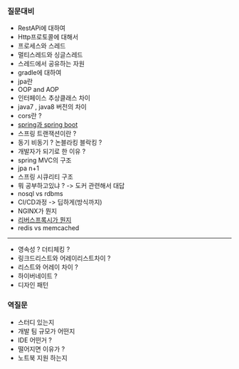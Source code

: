 ### 질문대비
* RestAPi에 대하여 
* Http프로토콜에 대해서 
* 프로세스와 스레드
* 멀티스레드와 싱글스레드
* 스레드에서 공유하는 자원
* gradle에 대하여
* jpa란
* OOP and AOP 
* 인터페이스 추상클래스 차이
* java7 , java8 버전의 차이 
* cors란 ?
* [spring과 spring boot](https://github.com/Minkyu222341/studyAndAlgorithm/blob/master/src/main/java/com/sparta/study/Spring%20Springboot.md)
* 스프링 트랜잭션이란 ? 
* 동기 비동기 ? 논블라킹 블락킹 ? 
* 개발자가 되기로 한 이유 ?
* spring MVC의 구조
* jpa n+1 
* 스프링 시큐리티 구조 
* 뭐 공부하고있냐 ? -> 도커 관련해서 대답
* nosql vs rdbms
* CI/CD과정 -> 딥하게(방식까지) 
* NGINX가 뭔지
* [리버스프록시가 뭔지](https://github.com/Minkyu222341/studyAndAlgorithm/blob/master/src/main/java/com/sparta/study/%ED%94%84%EB%A1%9D%EC%8B%9C%EC%84%9C%EB%B2%84.md)
* redis vs memcached

---

* 영속성 ? 더티체킹 ?
* 링크드리스트와 어레이리스트차이 ? 
* 리스트와 어레이 차이 ?
* 하이버네이트 ? 
* 디자인 패턴

### 역질문
* 스터디 있는지
* 개발 팀 규모가 어떤지
* IDE 어떤거 ?
* 떨어지면 이유가 ? 
* 노트북 지원 하는지 
